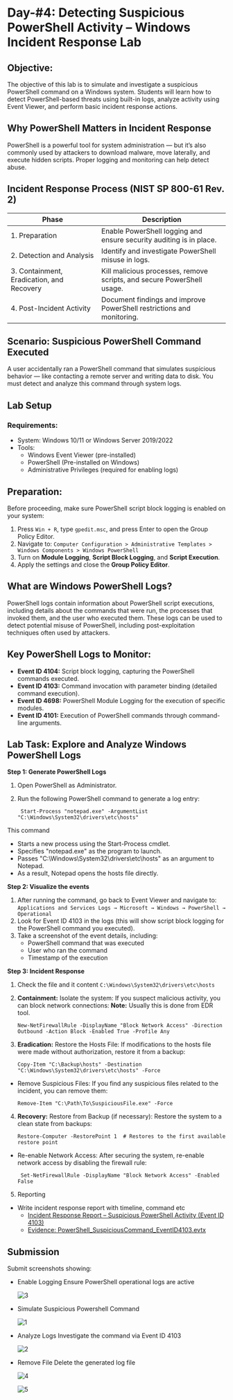  # Day-#4: Detecting Suspicious PowerShell Activity – Windows Incident Response Lab

## Objective:
The objective of this lab is to simulate and investigate a suspicious PowerShell command on a Windows system. Students will learn how to detect PowerShell-based threats using built-in logs, analyze activity using Event Viewer, and perform basic incident response actions.

## Why PowerShell Matters in Incident Response
PowerShell is a powerful tool for system administration — but it’s also commonly used by attackers to download malware, move laterally, and execute hidden scripts. Proper logging and monitoring can help detect abuse.

## Incident Response Process (NIST SP 800-61 Rev. 2)

|Phase|	Description|
|------|-------------------|
|1. Preparation	|Enable PowerShell logging and ensure security auditing is in place.|
|2. Detection and Analysis	|Identify and investigate PowerShell misuse in logs.|
|3. Containment, Eradication, and Recovery	|Kill malicious processes, remove scripts, and secure PowerShell usage.|
|4. Post-Incident Activity	|Document findings and improve PowerShell restrictions and monitoring.|

## Scenario: Suspicious PowerShell Command Executed
A user accidentally ran a PowerShell command that simulates suspicious behavior — like contacting a remote server and writing data to disk. You must detect and analyze this command through system logs.

## Lab Setup
### Requirements:
- System: Windows 10/11 or Windows Server 2019/2022
- Tools:
   - Windows Event Viewer (pre-installed)
   - PowerShell (Pre-installed on Windows)
   - Administrative Privileges (required for enabling logs)

## Preparation:
Before proceeding, make sure PowerShell script block logging is enabled on your system:

1. Press `Win + R`, type `gpedit.msc`, and press Enter to open the Group Policy Editor.
2. Navigate to: `Computer Configuration > Administrative Templates > Windows Components > Windows PowerShell`
3. Turn on **Module Logging**, **Script Block Logging**, and **Script Execution**.
4. Apply the settings and close the **Group Policy Editor**.

## What are Windows PowerShell Logs?
PowerShell logs contain information about PowerShell script executions, including details about the commands that were run, the processes that invoked them, and the user who executed them. These logs can be used to detect potential misuse of PowerShell, including post-exploitation techniques often used by attackers.

## Key PowerShell Logs to Monitor:
- **Event ID 4104:** Script block logging, capturing the PowerShell commands executed.
- **Event ID 4103:** Command invocation with parameter binding (detailed command execution).
- **Event ID 4698:** PowerShell Module Logging for the execution of specific modules.
- **Event ID 4101:** Execution of PowerShell commands through command-line arguments.

## Lab Task: Explore and Analyze Windows PowerShell Logs
**Step 1: Generate PowerShell Logs**
1. Open PowerShell as Administrator.
2. Run the following PowerShell command to generate a log entry:

        Start-Process "notepad.exe" -ArgumentList "C:\Windows\System32\drivers\etc\hosts"

This command

- Starts a new process using the Start-Process cmdlet.
- Specifies "notepad.exe" as the program to launch.
- Passes "C:\Windows\System32\drivers\etc\hosts" as an argument to Notepad.
- As a result, Notepad opens the hosts file directly.

**Step 2: Visualize the events**
1. After running the command, go back to Event Viewer and navigate to:
   `Applications and Services Logs → Microsoft → Windows → PowerShell → Operational`
2. Look for Event ID 4103 in the logs (this will show script block logging for the PowerShell command you executed).
3. Take a screenshot of the event details, including:
   - PowerShell command that was executed
   - User who ran the command
   - Timestamp of the execution

**Step 3: Incident Response**
1. Check the file and it content
   `C:\Windows\System32\drivers\etc\hosts`

2. **Containment:** Isolate the system: If you suspect malicious activity, you can block network connections: **Note:** Usually this is done from EDR tool.

       New-NetFirewallRule -DisplayName "Block Network Access" -Direction Outbound -Action Block -Enabled True -Profile Any

3. **Eradication:** Restore the Hosts File: If modifications to the hosts file were made without authorization, restore it from a backup:

       Copy-Item "C:\Backup\hosts" -Destination "C:\Windows\System32\drivers\etc\hosts" -Force

- Remove Suspicious Files: If you find any suspicious files related to the incident, you can remove them:

      Remove-Item "C:\Path\To\SuspiciousFile.exe" -Force

4. **Recovery:** Restore from Backup (if necessary): Restore the system to a clean state from backups:

       Restore-Computer -RestorePoint 1  # Restores to the first available restore point

- Re-enable Network Access: After securing the system, re-enable network access by disabling the firewall rule:

       Set-NetFirewallRule -DisplayName "Block Network Access" -Enabled False

5. Reporting
- Write incident response report with timeline, command etc
   - [Incident Response Report – Suspicious PowerShell Activity (Event ID 4103)](https://github.com/KarthikSArkasali/30-Days-SOC-Challenge/blob/main/Files/4.%20Incident%20Response%20Report%20(Host).pdf)
   - [Evidence: PowerShell_SuspiciousCommand_EventID4103.evtx](https://github.com/KarthikSArkasali/30-Days-SOC-Challenge/blob/main/Files/Event%20Evidence%204301.evtx)

## Submission
Submit screenshots showing:
   - Enable Logging Ensure PowerShell operational logs are active

     ![3](https://github.com/user-attachments/assets/b6bda9ea-33e0-42cc-9fb5-527810599c8c)

   - Simulate Suspicious Powershell Command

     ![1](https://github.com/user-attachments/assets/64b042e5-ff19-427a-bf2c-721c062f322a)

   - Analyze Logs Investigate the command via Event ID 4103

     ![2](https://github.com/user-attachments/assets/26bec3a4-36f7-42fd-a24d-5f98f38e9f72)

   - Remove File Delete the generated log file

     ![4](https://github.com/user-attachments/assets/46a22742-8008-45e1-bf98-841d1626ea93)

     ![5](https://github.com/user-attachments/assets/42b7f295-1994-407d-9580-77f3c073cf59)
